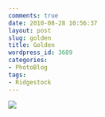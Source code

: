 ```yaml
---
comments: true
date: 2010-08-28 10:56:37
layout: post
slug: golden
title: Golden
wordpress_id: 3689
categories:
- PhotoBlog
tags:
- Ridgestock
---
```


![](http://ryanfitzer.com/main/wp-content/uploads/2010/08/2010-08-27-at-15-22-44.jpg)
